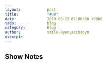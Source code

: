 ```yaml
---
layout:            post
title:             "#68"
date:              2019-05-25 07:00:00 +0900
tags:              blog
category:          Blog
author:            smile-0yen,azihsoyn
excerpt:           
---
```


## Show Notes
